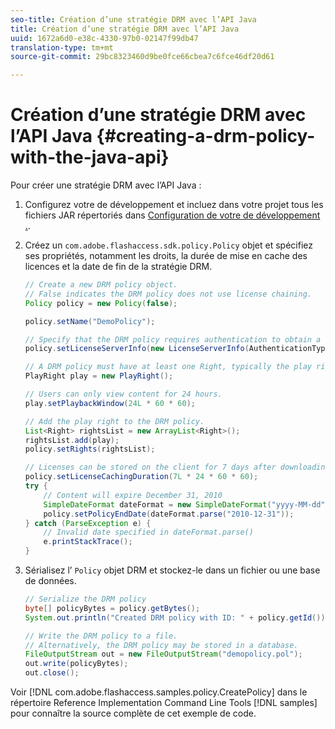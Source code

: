 ```yaml
---
seo-title: Création d’une stratégie DRM avec l’API Java
title: Création d’une stratégie DRM avec l’API Java
uuid: 1672a6d0-e38c-4330-97b0-02147f99db47
translation-type: tm+mt
source-git-commit: 29bc8323460d9be0fce66cbea7c6fce46df20d61

---
```



# Création d’une stratégie DRM avec l’API Java {#creating-a-drm-policy-with-the-java-api}

Pour créer une stratégie DRM avec l’API Java :

1. Configurez votre  de développement  et incluez dans votre projet tous les fichiers JAR répertoriés dans [Configuration de votre de développement .](../../protecting-content/setting-up-the-sdk/setup-dev-env.md).
1. Créez un `com.adobe.flashaccess.sdk.policy.Policy` objet et spécifiez ses propriétés, notamment les droits, la durée de mise en cache des licences et la date de fin de la stratégie DRM.

   ```java
   // Create a new DRM policy object.  
   // False indicates the DRM policy does not use license chaining.  
   Policy policy = new Policy(false);  
   
   policy.setName("DemoPolicy");  
   
   // Specify that the DRM policy requires authentication to obtain a license.  
   policy.setLicenseServerInfo(new LicenseServerInfo(AuthenticationType.UsernamePassword));  
   
   // A DRM policy must have at least one Right, typically the play right  
   PlayRight play = new PlayRight();  
   
   // Users can only view content for 24 hours.  
   play.setPlaybackWindow(24L * 60 * 60);  
   
   // Add the play right to the DRM policy.  
   List<Right> rightsList = new ArrayList<Right>();  
   rightsList.add(play);  
   policy.setRights(rightsList);  
   
   // Licenses can be stored on the client for 7 days after downloading  
   policy.setLicenseCachingDuration(7L * 24 * 60 * 60);  
   try {  
       // Content will expire December 31, 2010  
       SimpleDateFormat dateFormat = new SimpleDateFormat("yyyy-MM-dd");  
       policy.setPolicyEndDate(dateFormat.parse("2010-12-31"));  
   } catch (ParseException e) {  
       // Invalid date specified in dateFormat.parse()  
       e.printStackTrace();  
   } 
   ```

1. Sérialisez l’ `Policy` objet DRM et stockez-le dans un fichier ou une base de données.

   ```java
   // Serialize the DRM policy  
   byte[] policyBytes = policy.getBytes();  
   System.out.println("Created DRM policy with ID: " + policy.getId());  
   
   // Write the DRM policy to a file.   
   // Alternatively, the DRM policy may be stored in a database.  
   FileOutputStream out = new FileOutputStream("demopolicy.pol");  
   out.write(policyBytes);  
   out.close(); 
   ```

Voir [!DNL com.adobe.flashaccess.samples.policy.CreatePolicy] dans le répertoire Reference Implementation Command Line Tools [!DNL samples] pour connaître la source complète de cet exemple de code.
